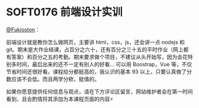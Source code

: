 # SOFT0176 前端设计实训

[@Fukioston](https://github.com/fukioston)：

前端设计就是教你怎么做网页，主要讲 html，css，js，还会讲一点 nodejs 和 git。期末是大作业结课，占百分之六十，还有百分之三十五的平时作业（网上都有答案）和百分之五的考勤。期末要求做个项目，不建议从头开始写，因为会花特别多时间，最后出来的还不一定有别人的好看… 可以用 Boostrap，Vue 等，不仅节省时间还很好看。课程给分都挺高的，我认识的基本 93 以上，只要认真做了分数应该不会低。而且两学分欸，挺值的。

如果你愿意提供任何信息与观点，请在下方评论区留言，网站维护者会在第一时间看到，且会酌情将其添加为本课程页面的内容⚡️
